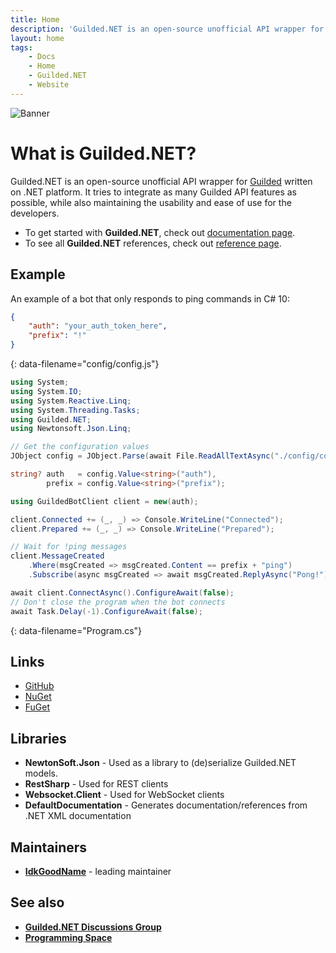```yaml
---
title: Home
description: 'Guilded.NET is an open-source unofficial API wrapper for Guilded written on .NET platform. It tries to integrate as many Guilded API features sas possible, while also maintaining the usability and ease of use for the developers.'
layout: home
tags:
    - Docs
    - Home
    - Guilded.NET
    - Website
---
```


![Banner](https://raw.githubusercontent.com/Guilded-NET/Guilded.NET/early-access/assets/Banner.png)


# What is **Guilded.NET**?

Guilded.NET is an open-source unofficial API wrapper for [Guilded](https://guilded.gg/) written on .NET platform. It tries to integrate as many Guilded API features as possible, while also maintaining the usability and ease of use for the developers.

- To get started with **Guilded.NET**, check out [documentation page](/docs).
- To see all **Guilded.NET** references, check out [reference page](/references).

## Example

An example of a bot that only responds to ping commands in C# 10:

```json
{
    "auth": "your_auth_token_here",
    "prefix": "!"
}
```
{: data-filename="config/config.js"}
```cs
using System;
using System.IO;
using System.Reactive.Linq;
using System.Threading.Tasks;
using Guilded.NET;
using Newtonsoft.Json.Linq;

// Get the configuration values
JObject config = JObject.Parse(await File.ReadAllTextAsync("./config/config.json").ConfigureAwait(false));

string? auth   = config.Value<string>("auth"),
        prefix = config.Value<string>("prefix");

using GuildedBotClient client = new(auth);

client.Connected += (_, _) => Console.WriteLine("Connected");
client.Prepared += (_, _) => Console.WriteLine("Prepared");

// Wait for !ping messages
client.MessageCreated
    .Where(msgCreated => msgCreated.Content == prefix + "ping")
    .Subscribe(async msgCreated => await msgCreated.ReplyAsync("Pong!").ConfigureAwait(false));

await client.ConnectAsync().ConfigureAwait(false);
// Don't close the program when the bot connects
await Task.Delay(-1).ConfigureAwait(false);
```
{: data-filename="Program.cs"}

## Links
- [GitHub](https://github.com/Guilded-NET/Guilded.NET/)
- [NuGet](https://www.nuget.org/packages/Guilded.NET/)
- [FuGet](https://www.fuget.org/packages/Guilded.NET/)

## Libraries
- **NewtonSoft.Json** - Used as a library to (de)serialize Guilded.NET models.
- **RestSharp** - Used for REST clients
- **Websocket.Client** - Used for WebSocket clients
- **DefaultDocumentation** - Generates documentation/references from .NET XML documentation

## Maintainers
- [**IdkGoodName**](https://guilded.gg/profile/R40Mp0Wd) - leading maintainer

## See also
- **[Guilded.NET Discussions Group](https://www.guilded.gg/guilded-api/groups/aDk5j9Jz/channels/8c247143-2009-415b-ab99-97912c0685bc/announcements)**
- **[Programming Space](https://guilded.gg/Programming)**